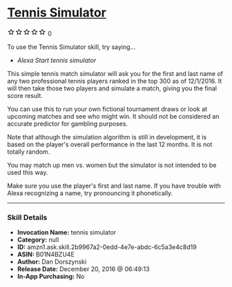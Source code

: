 # [Tennis Simulator](http://alexa.amazon.com/#skills/amzn1.ask.skill.2b9967a2-0edd-4e7e-abdc-6c5a3e4c8d19)
![0 stars](../../images/ic_star_border_black_18dp_1x.png)![0 stars](../../images/ic_star_border_black_18dp_1x.png)![0 stars](../../images/ic_star_border_black_18dp_1x.png)![0 stars](../../images/ic_star_border_black_18dp_1x.png)![0 stars](../../images/ic_star_border_black_18dp_1x.png) 0

To use the Tennis Simulator skill, try saying...

* *Alexa Start tennis simulator*

This simple tennis match simulator will ask you for the first and last name of any two professional tennis players ranked in the top 300 as of 12/1/2016. It will then take those two players and simulate a match, giving you the final score result.

You can use this to run your own fictional tournament draws or look at upcoming matches and see who might win. It should not be considered an accurate predictor for gambling purposes.

Note that although the simulation algorithm is still in development, it is based on the player's overall performance in the last 12 months. It is not totally random.

You may match up men vs. women but the simulator is not intended to be used this way.

Make sure you use the player's first and last name. If you have trouble with Alexa recognizing a name, try pronouncing it phonetically.

***

### Skill Details

* **Invocation Name:** tennis simulator
* **Category:** null
* **ID:** amzn1.ask.skill.2b9967a2-0edd-4e7e-abdc-6c5a3e4c8d19
* **ASIN:** B01N4BZU4E
* **Author:** Dan Dorszynski
* **Release Date:** December 20, 2016 @ 06:49:13
* **In-App Purchasing:** No
